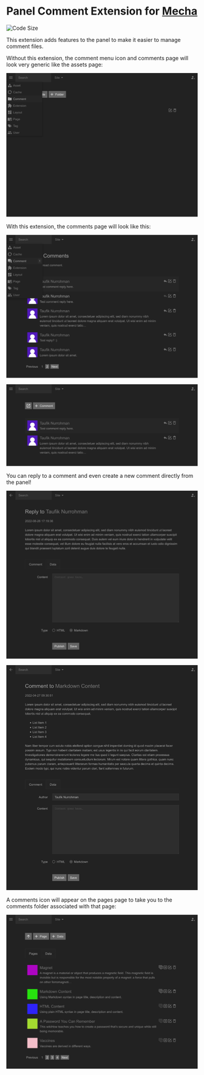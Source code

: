 Panel Comment Extension for [Mecha](https://github.com/mecha-cms/mecha)
=======================================================================

![Code Size](https://img.shields.io/github/languages/code-size/mecha-cms/x.panel.comment?color=%23444&style=for-the-badge)

This extension adds features to the panel to make it easier to manage comment files.

Without this extension, the comment menu icon and comments page will look very generic like the assets page:

![6](index/6.png)

With this extension, the comments page will look like this:

![1](index/1.png)

![2](index/2.png)

You can reply to a comment and even create a new comment directly from the panel!

![3](index/3.png)

![4](index/4.png)

A comments icon will appear on the pages page to take you to the comments folder associated with that page:

![5](index/5.png)